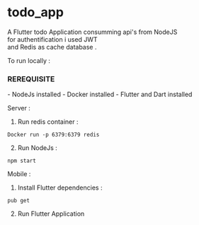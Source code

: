 # todo_app

A Flutter todo Application consumming api's from NodeJS <br/>
for authentification i used JWT <br/>
and Redis as cache database .<br/>


To run locally :
<h3>REREQUISITE</h3>
- NodeJs installed
- Docker installed
- Flutter and Dart installed


Server : 
1. Run redis container :
```
Docker run -p 6379:6379 redis
```
2. Run NodeJs : 

```
npm start
```
Mobile : 

1. Install Flutter dependencies : 
```
pub get
```
2. Run Flutter Application 
